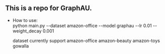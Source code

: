 ## This is a repo for GraphAU.  
  

* How to use:  
    python main.py --dataset amazon-office --model graphau --lr 0.01 --weight_decay 0.001  
    
    dataset currently support amazon-office amazon-beauty amazon-toys gowalla



